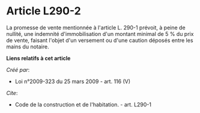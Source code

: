 # Article L290-2

La promesse de vente mentionnée à l'article L. 290-1 prévoit, à peine de nullité, une indemnité d'immobilisation d'un montant
minimal de 5 % du prix de vente, faisant l'objet d'un versement ou d'une caution déposés entre les mains du notaire.

**Liens relatifs à cet article**

_Créé par_:

  - Loi n°2009-323 du 25 mars 2009 - art. 116 (V)

_Cite_:

  - Code de la construction et de l'habitation. - art. L290-1
